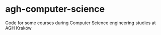 # agh-computer-science
Code for some courses during Computer Science engineering studies at AGH Kraków
